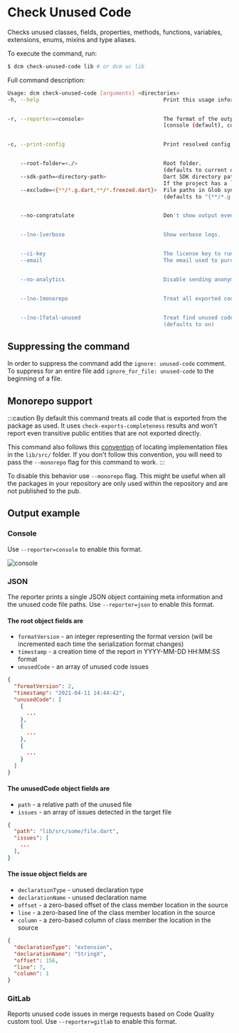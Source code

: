 # Check Unused Code

Checks unused classes, fields, properties, methods, functions, variables, extensions, enums, mixins and type aliases.

To execute the command, run:
```sh
$ dcm check-unused-code lib # or dcm uc lib
```
Full command description:
```sh
Usage: dcm check-unused-code [arguments] <directories>
-h, --help                                       Print this usage information.


-r, --reporter=<console>                         The format of the output of the analysis.
                                                 [console (default), codeclimate, json, gitlab]


-c, --print-config                               Print resolved config.


    --root-folder=<./>                           Root folder.
                                                 (defaults to current directory)
    --sdk-path=<directory-path>                  Dart SDK directory path.
                                                 If the project has a `.fvm/flutter_sdk` symlink, it will be used if the SDK is not found.
    --exclude=<{**/*.g.dart,**/*.freezed.dart}>  File paths in Glob syntax to be exclude.
                                                 (defaults to "{**/*.g.dart,**/*.freezed.dart}")


    --no-congratulate                            Don't show output even when there are no issues.


    --[no-]verbose                               Show verbose logs.


    --ci-key                                     The license key to run on CI server. Can be provided via DCM_CI_KEY env variable.
    --email                                      The email used to purchase the license. Can be provided via DCM_EMAIL env variable.


    --no-analytics                               Disable sending anonymous usage statistics.


    --[no-]monorepo                              Treat all exported code as unused by default.


    --[no-]fatal-unused                          Treat find unused code as fatal.
                                                 (defaults to on)
```

## Suppressing the command

In order to suppress the command add the `ignore: unused-code` comment. To suppress for an entire file add `ignore_for_file: unused-code` to the beginning of a file.

## Monorepo support

:::caution
By default this command treats all code that is exported from the package as used. It uses `check-exports-completeness` results and won't report even transitive public entities that are not exported directly.

This command also follows this [convention](https://dart.dev/tools/pub/package-layout#implementation-files) of locating implementation files in the `lib/src/` folder. If you don't follow this convention, you will need to pass the `--monorepo` flag for this command to work.
:::

To disable this behavior use `--monorepo` flag. This might be useful when all the packages in your repository are only used within the repository and are not published to the pub.

## Output example
### Console

Use `--reporter=console` to enable this format.

![console](/console2.png)

### JSON

The reporter prints a single JSON object containing meta information and the unused code file paths. Use `--reporter=json` to enable this format.

#### The root object fields are

- `formatVersion` - an integer representing the format version (will be incremented each time the serialization format changes)
- `timestamp` - a creation time of the report in YYYY-MM-DD HH:MM:SS format
- `unusedCode` - an array of unused code issues

```json
{
  "formatVersion": 2,
  "timestamp": "2021-04-11 14:44:42",
  "unusedCode": [
    {
      ...
    },
    {
      ...
    },
    {
      ...
    }
  ]
}
```

#### The unusedCode object fields are

- `path` - a relative path of the unused file
- `issues` - an array of issues detected in the target file

```json
{
  "path": "lib/src/some/file.dart",
  "issues": [
    ...
  ],
}
```

#### The issue object fields are

- `declarationType` - unused declaration type
- `declarationName` - unused declaration name
- `offset` - a zero-based offset of the class member location in the source
- `line` - a zero-based line of the class member location in the source
- `column` - a zero-based column of class member the location in the source

```json
{
  "declarationType": "extension",
  "declarationName": "StringX",
  "offset": 156,
  "line": 7,
  "column": 1
}
```

### GitLab
Reports unused code issues in merge requests based on Code Quality custom tool. Use `--reporter=gitlab` to enable this format.

